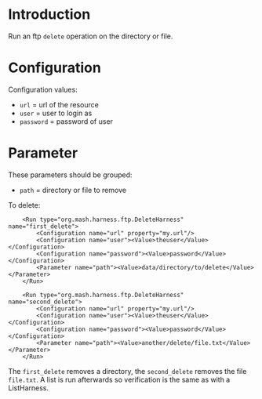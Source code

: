 # Introduction #

Run an ftp `delete` operation on the directory or file.

# Configuration #
Configuration values:
  * `url` = url of the resource
  * `user` = user to login as
  * `password` = password of user

# Parameter #
These parameters should be grouped:
  * `path` = directory or file to remove

To delete:
```
    <Run type="org.mash.harness.ftp.DeleteHarness" name="first_delete">
        <Configuration name="url" property="my.url"/>
        <Configuration name="user"><Value>theuser</Value></Configuration>
        <Configuration name="password"><Value>password</Value></Configuration>
        <Parameter name="path"><Value>data/directory/to/delete</Value></Parameter>
    </Run>

    <Run type="org.mash.harness.ftp.DeleteHarness" name="second_delete">
        <Configuration name="url" property="my.url"/>
        <Configuration name="user"><Value>theuser</Value></Configuration>
        <Configuration name="password"><Value>password</Value></Configuration>
        <Parameter name="path"><Value>another/delete/file.txt</Value></Parameter>
    </Run>
```

The `first_delete` removes a directory, the `second_delete` removes the file `file.txt`.  A list is run afterwards so 
verification is the same as with a ListHarness.
